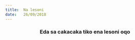 ```yaml
---
title:  Na lesoni
date:   26/09/2018
---
```


### <center>Eda sa cakacaka tiko ena lesoni oqo</center>